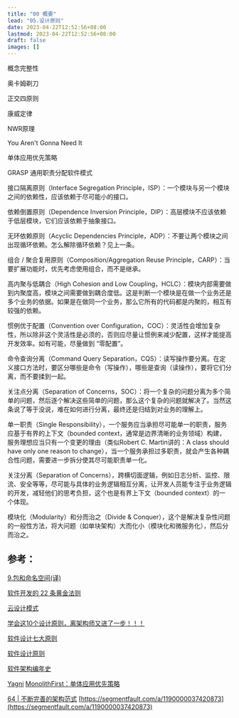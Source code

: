 ```yaml
---
title: "00 概要"
lead: "05.设计原则"
date: 2023-04-22T12:52:56+08:00
lastmod: 2023-04-22T12:52:56+08:00
draft: false
images: []
---
```


概念完整性

奥卡姆剃刀

正交四原则

康威定律

NWR原理

You Aren't Gonna Need It

单体应用优先策略

GRASP 通用职责分配软件模式


接口隔离原则（Interface Segregation Principle，ISP）：一个模块与另一个模块之间的依赖性，应该依赖于尽可能小的接口。

依赖倒置原则（Dependence Inversion Principle，DIP）：高层模块不应该依赖于低层模块，它们应该依赖于抽象接口。

无环依赖原则（Acyclic Dependencies Principle，ADP）：不要让两个模块之间出现循环依赖。怎么解除循环依赖？见上一条。

组合 / 聚合复用原则（Composition/Aggregation Reuse Principle，CARP）：当要扩展功能时，优先考虑使用组合，而不是继承。

高内聚与低耦合（High Cohesion and Low Coupling，HCLC）：模块内部需要做到内聚度高，模块之间需要做到耦合度低。这是判断一个模块是在做一个业务还是多个业务的依据。如果是在做同一个业务，那么它所有的代码都是内聚的，相互有较强的依赖。

惯例优于配置（Convention over Configuration，COC）：灵活性会增加复杂性，所以除非这个灵活性是必须的，否则应尽量让惯例来减少配置，这样才能提高开发效率。如有可能，尽量做到 “零配置”。

命令查询分离（Command Query Separation，CQS）：读写操作要分离。在定义接口方法时，要区分哪些是命令（写操作），哪些是查询（读操作），要将它们分离，而不要揉到一起。

关注点分离（Separation of Concerns，SOC）：将一个复杂的问题分离为多个简单的问题，然后逐个解决这些简单的问题，那么这个复杂的问题就解决了。当然这条说了等于没说，难在如何进行分离，最终还是归结到对业务的理解上。

单一职责（Single Responsibility），一个服务应当承担尽可能单一的职责，服务应基于有界的上下文（bounded context，通常是边界清晰的业务领域）构建，服务理想应当只有一个变更的理由（类似Robert C. Martin讲的：A class should have only one reason to change），当一个服务承担过多职责，就会产生各种耦合性问题，需要进一步拆分使其尽可能职责单一化。

关注分离（Separation of Concerns），跨横切面逻辑，例如日志分析、监控、限流、安全等等，尽可能与具体的业务逻辑相互分离，让开发人员能专注于业务逻辑的开发，减轻他们的思考负担，这个也是有界上下文（bounded context）的一个体现。

模块化（Modularity）和分而治之（Divide & Conquer），这个是解决复杂性问题的一般性方法，将大问题（如单块架构）大而化小（模块化和微服务化），然后分而治之。


## 参考：

[9.包和命名空间(译)](https://www.jianshu.com/p/ebaa2e11d25e)

[软件开发的 22 条黄金法则](https://www.techug.com/post/22-golden-rules-of-software-development.html)

[云设计模式](https://iambowen.gitbooks.io/cloud-design-pattern/content/cloud-design-patterns.html)

[学会这10个设计原则，离架构师又进了一步！！！](https://www.jianshu.com/p/cdf30c24833f)

[软件设计七大原则](https://www.jianshu.com/p/c8af8da9fe9c)

[软件设计原则](http://kaelzhang81.github.io/2015/07/05/%E8%BD%AF%E4%BB%B6%E8%AE%BE%E8%AE%A1%E5%8E%9F%E5%88%99%E5%9F%B9%E8%AE%AD/)

[软件架构编年史](https://herbertograca.com/2017/07/03/the-software-architecture-chronicles/)

[Yagni](https://martinfowler.com/bliki/Yagni.html)
[MonolithFirst：单体应用优先策略](https://www.infoq.cn/article/2015/06/thoughtworks-monolithfirst)

[64 | 不断完善的架构范式](https://time.geekbang.org/column/article/177746)
[https://segmentfault.com/a/1190000037420873](https://segmentfault.com/a/1190000037420873)

